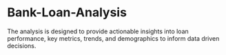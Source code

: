 # Bank-Loan-Analysis
 The analysis is designed to provide actionable insights into loan performance, key metrics, trends, and demographics to inform data driven decisions.
